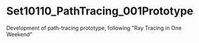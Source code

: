 # Set10110_PathTracing_001Prototype
Development of path-tracing prototype, following "Ray Tracing in One Weekend"
